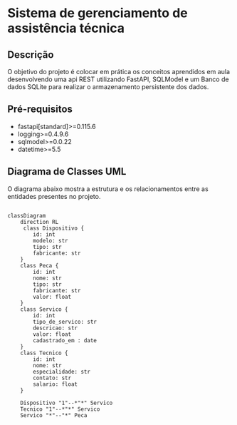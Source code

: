 # Sistema de gerenciamento de assistência técnica

## Descrição
O objetivo do projeto é colocar em prática os conceitos aprendidos em aula desenvolvendo uma api REST utilizando FastAPI, SQLModel e um Banco de dados SQLite para realizar o armazenamento persistente dos dados.

## Pré-requisitos

- fastapi[standard]>=0.115.6
-    logging>=0.4.9.6
-    sqlmodel>=0.0.22
-    datetime>=5.5




## Diagrama de Classes UML
O diagrama abaixo mostra a estrutura e os relacionamentos entre as entidades presentes no projeto.

```mermaid

classDiagram
    direction RL
     class Dispositivo {
        id: int
        modelo: str
        tipo: str
        fabricante: str
    }
    class Peca {
        id: int
        nome: str 
        tipo: str  
        fabricante: str 
        valor: float
    }
    class Servico {
        id: int
        tipo_de_servico: str
        descricao: str
        valor: float
        cadastrado_em : date
    }
    class Tecnico {
        id: int 
        nome: str 
        especialidade: str
        contato: str
        salario: float
    }

    Dispositivo "1"--*"*" Servico
    Tecnico "1"--*"*" Servico
    Servico "*"--"*" Peca

```
